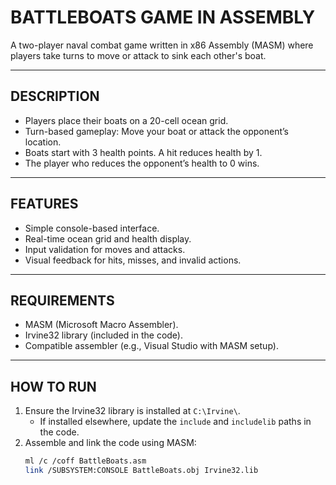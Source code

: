BATTLEBOATS GAME IN ASSEMBLY  
============================  

A two-player naval combat game written in x86 Assembly (MASM) where players take turns to move or attack to sink each other's boat.  

---

**DESCRIPTION**  
----------------  
- Players place their boats on a 20-cell ocean grid.  
- Turn-based gameplay: Move your boat or attack the opponent’s location.  
- Boats start with 3 health points. A hit reduces health by 1.  
- The player who reduces the opponent’s health to 0 wins.  

---

**FEATURES**  
------------  
- Simple console-based interface.  
- Real-time ocean grid and health display.  
- Input validation for moves and attacks.  
- Visual feedback for hits, misses, and invalid actions.  

---

**REQUIREMENTS**  
----------------  
- MASM (Microsoft Macro Assembler).  
- Irvine32 library (included in the code).  
- Compatible assembler (e.g., Visual Studio with MASM setup).  

---

**HOW TO RUN**  
--------------  
1. Ensure the Irvine32 library is installed at `C:\Irvine\`.  
   - If installed elsewhere, update the `include` and `includelib` paths in the code.  
2. Assemble and link the code using MASM:  
   ```bash
   ml /c /coff BattleBoats.asm  
   link /SUBSYSTEM:CONSOLE BattleBoats.obj Irvine32.lib  
